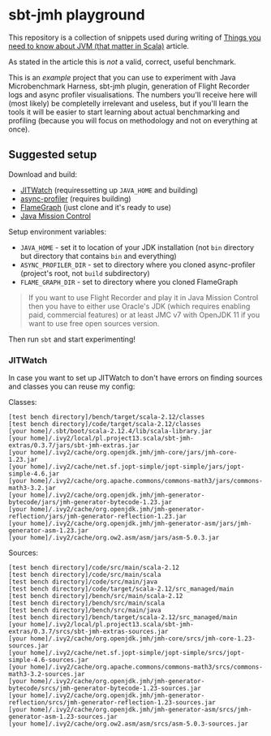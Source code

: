 # sbt-jmh playground

This repository is a collection of snippets used during writing of
[Things you need to know about JVM (that matter in Scala)](https://kubuszok.com/2020/things-you-need-to-know-about-jvm-that-matter-in-scala/)
article.

As stated in the article this is *not* a valid, correct, useful benchmark.

This is an *example* project that you can use to experiment with
Java Microbenchmark Harness, sbt-jmh plugin, generation of Flight Recorder
logs and async profiler visualisations. The numbers you'll receive here
will (most likely) be completelly irrelevant and useless, but if you'll
learn the tools it will be easier to start learning about actual
benchmarking and profiling (because you will focus on methodology
and not on everything at once).

## Suggested setup

Download and build:

 * [JITWatch](https://github.com/AdoptOpenJDK/jitwatch) (requiressetting up `JAVA_HOME` and building)
 * [async-profiler](https://github.com/jvm-profiling-tools/async-profiler) (requires building)
 * [FlameGraph](https://github.com/brendangregg/FlameGraph) (just clone and it's ready to use)
 * [Java Mission Control](https://jdk.java.net/jmc/)

Setup environment variables:

 * `JAVA_HOME` - set it to location of your JDK installation (not `bin` directory but directory that contains `bin` and everything)
 * `ASYNC_PROFILER_DIR` - set to directory where you cloned async-profiler (project's root, not `build` subdirectory)
 * `FLAME_GRAPH_DIR` - set to directory where you cloned FlameGraph

> If you want to use Flight Recorder and play it in Java Mission Control then you have to either use Oracle's JDK
> (which requires enabling paid, commercial features) or at least JMC v7 with OpenJDK 11 if you want to use free
> open sources version.

Then run `sbt` and start experimenting!

### JITWatch

In case you want to set up JITWatch to don't have errors on finding sources and classes
you can reuse my config:

Classes:
```
[test bench directory]/bench/target/scala-2.12/classes
[test bench directory]/code/target/scala-2.12/classes
[your home]/.sbt/boot/scala-2.12.4/lib/scala-library.jar
[your home]/.ivy2/local/pl.project13.scala/sbt-jmh-extras/0.3.7/jars/sbt-jmh-extras.jar
[your home]/.ivy2/cache/org.openjdk.jmh/jmh-core/jars/jmh-core-1.23.jar
[your home]/.ivy2/cache/net.sf.jopt-simple/jopt-simple/jars/jopt-simple-4.6.jar
[your home]/.ivy2/cache/org.apache.commons/commons-math3/jars/commons-math3-3.2.jar
[your home]/.ivy2/cache/org.openjdk.jmh/jmh-generator-bytecode/jars/jmh-generator-bytecode-1.23.jar
[your home]/.ivy2/cache/org.openjdk.jmh/jmh-generator-reflection/jars/jmh-generator-reflection-1.23.jar
[your home]/.ivy2/cache/org.openjdk.jmh/jmh-generator-asm/jars/jmh-generator-asm-1.23.jar
[your home]/.ivy2/cache/org.ow2.asm/asm/jars/asm-5.0.3.jar
```

Sources:
```
[test bench directory]/code/src/main/scala-2.12
[test bench directory]/code/src/main/scala
[test bench directory]/code/src/main/java
[test bench directory]/code/target/scala-2.12/src_managed/main
[test bench directory]/bench/src/main/scala-2.12
[test bench directory]/bench/src/main/scala
[test bench directory]/bench/src/main/java
[test bench directory]/bench/target/scala-2.12/src_managed/main
[your home]/.ivy2/local/pl.project13.scala/sbt-jmh-extras/0.3.7/srcs/sbt-jmh-extras-sources.jar
[your home]/.ivy2/cache/org.openjdk.jmh/jmh-core/srcs/jmh-core-1.23-sources.jar
[your home]/.ivy2/cache/net.sf.jopt-simple/jopt-simple/srcs/jopt-simple-4.6-sources.jar
[your home]/.ivy2/cache/org.apache.commons/commons-math3/srcs/commons-math3-3.2-sources.jar
[your home]/.ivy2/cache/org.openjdk.jmh/jmh-generator-bytecode/srcs/jmh-generator-bytecode-1.23-sources.jar
[your home]/.ivy2/cache/org.openjdk.jmh/jmh-generator-reflection/srcs/jmh-generator-reflection-1.23-sources.jar
[your home]/.ivy2/cache/org.openjdk.jmh/jmh-generator-asm/srcs/jmh-generator-asm-1.23-sources.jar
[your home]/.ivy2/cache/org.ow2.asm/asm/srcs/asm-5.0.3-sources.jar
```
